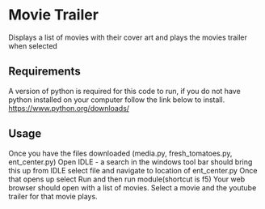 # Movie Trailer
Displays a list of movies with their cover art and plays the movies trailer when selected

## Requirements
A version of python is required for this code to run, if you do not have python installed on your computer follow the link below to install.
https://www.python.org/downloads/

## Usage
Once you have the files downloaded (media.py, fresh_tomatoes.py, ent_center.py)
Open IDLE - a search in the windows tool bar should bring this up
from IDLE select file and navigate to location of ent_center.py
Once that opens up select Run and then run module(shortcut is f5)
Your web browser should open with a list of movies.
Select a movie and the youtube trailer for that movie plays.
